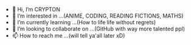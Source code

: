 - 👋 Hi, I’m CRYPTON
- 👀 I’m interested in ...(ANIME, CODING, READING FICTIONS, MATHS)
- 🌱 I’m currently learning ...(How to life life without regrets)
- 💞️ I’m looking to collaborate on ...(GitHub with way more talented ppl)
- 📫 How to reach me ...(will tell ya'all later xD)

<!---
CRYPTON522007/CRYPTON522007 is a ✨ special ✨ repository because its `README.md` (this file) appears on your GitHub profile.
You can click the Preview link to take a look at your changes.
--->
